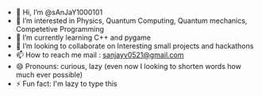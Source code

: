 - 👋 Hi, I’m @sAnJaY1000101
- 👀 I’m interested in Physics, Quantum Computing, Quantum mechanics, Competetive Programming
- 🌱 I’m currently learning C++ and pygame
- 💞️ I’m looking to collaborate on Interesting small projects and hackathons
- 📫 How to reach me mail : sanjayv0521@gmail.com
- 😄 Pronouns: curious, lazy (even now I looking to shorten words how much ever possible) 
- ⚡ Fun fact: I'm lazy to type this

<!---
sAnJaY1000101/sAnJaY1000101 is a ✨ special ✨ repository because its `README.md` (this file) appears on your GitHub profile.
You can click the Preview link to take a look at your changes.
--->
